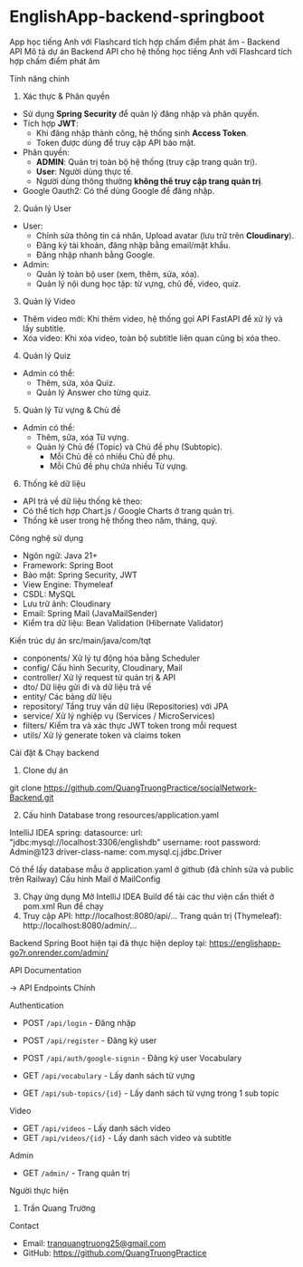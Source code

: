# EnglishApp-backend-springboot
App học tiếng Anh với Flashcard tích hợp chấm điểm phát âm - Backend API
Mô tả dự án
Backend API cho hệ thống học tiếng Anh với Flashcard tích hợp chấm điểm phát âm

Tính năng chính

1.  Xác thực & Phân quyền

- Sử dụng **Spring Security** để quản lý đăng nhập và phân quyền.
- Tích hợp **JWT**:
  - Khi đăng nhập thành công, hệ thống sinh **Access Token**.
  - Token được dùng để truy cập API bảo mật.
- Phân quyền:
  - **ADMIN**: Quản trị toàn bộ hệ thống (truy cập trang quản trị).
  - **User**: Người dùng thực tế.
  - Người dùng thông thường **không thể truy cập trang quản trị**.
- Google Oauth2: Có thể dùng Google để đăng nhập. 

2.  Quản lý User

- User:
  - Chỉnh sửa thông tin cá nhân, Upload avatar (lưu trữ trên **Cloudinary**).
  - Đăng ký tài khoản, đăng nhập bằng email/mật khẩu.
  - Đăng nhập nhanh bằng Google.
- Admin:
  - Quản lý toàn bộ user (xem, thêm, sửa, xóa).
  - Quản lý nội dung học tập: từ vựng, chủ đề, video, quiz.

3.  Quản lý Video

- Thêm video mới: Khi thêm video, hệ thống gọi API FastAPI để xử lý và lấy subtitle.
- Xóa video: Khi xóa video, toàn bộ subtitle liên quan cũng bị xóa theo.

4.  Quản lý Quiz

- Admin có thể:
  - Thêm, sửa, xóa Quiz.
  - Quản lý Answer cho từng quiz.

5.  Quản lý Từ vựng & Chủ đề

- Admin có thể:
  - Thêm, sửa, xóa Từ vựng.
  - Quản lý Chủ đề (Topic) và Chủ đề phụ (Subtopic).
    + Mỗi Chủ đề có nhiều Chủ đề phụ.
    + Mỗi Chủ đề phụ chứa nhiều Từ vựng.

6.  Thống kê dữ liệu

- API trả về dữ liệu thống kê theo:
- Có thể tích hợp Chart.js / Google Charts ở trang quản trị.
- Thống kê user trong hệ thống theo năm, tháng, quý.

Công nghệ sử dụng

- Ngôn ngữ: Java 21+
- Framework: Spring Boot
- Bảo mật: Spring Security, JWT
- View Engine: Thymeleaf
- CSDL: MySQL
- Lưu trữ ảnh: Cloudinary
- Email: Spring Mail (JavaMailSender)
- Kiểm tra dữ liệu: Bean Validation (Hibernate Validator)

Kiến trúc dự án
src/main/java/com/tqt

- conponents/ Xử lý tự động hóa bằng Scheduler
- config/ Cấu hình Security, Cloudinary, Mail
- controller/ Xử lý request từ quản trị & API
- dto/ Dữ liệu gửi đi và dữ liệu trả về
- entity/ Các bảng dữ liệu
- repository/ Tầng truy vấn dữ liệu (Repositories) với JPA
- service/ Xử lý nghiệp vụ (Services / MicroServices)
- filters/ Kiểm tra và xác thực JWT token trong mỗi request
- utils/ Xử lý generate token và claims token

Cài đặt & Chạy backend

1. Clone dự án

git clone https://github.com/QuangTruongPractice/socialNetwork-Backend.git

2. Cấu hình Database trong resources/application.yaml

IntelliJ IDEA
spring:
  datasource:
    url: "jdbc:mysql://localhost:3306/englishdb"
    username: root
    password: Admin@123
    driver-class-name: com.mysql.cj.jdbc.Driver

Có thể lấy database mẫu ở application.yaml ở github (đã chỉnh sửa và public trên Railway)
Cấu hình Mail ở MailConfig

3. Chạy ứng dụng
   Mở IntelliJ IDEA
   Build để tải các thư viện cần thiết ở pom.xml
   Run để chạy
4. Truy cập
   API: http://localhost:8080/api/...
   Trang quản trị (Thymeleaf): http://localhost:8080/admin/...

Backend Spring Boot hiện tại đã thực hiện deploy tại: https://englishapp-go7r.onrender.com/admin/

API Documentation

-> API Endpoints Chính

Authentication

- POST `/api/login` - Đăng nhập
- POST `/api/register` - Đăng ký user
- POST `/api/auth/google-signin` - Đăng ký user
Vocabulary

- GET `/api/vocabulary` - Lấy danh sách từ vựng
- GET `/api/sub-topics/{id}` - Lấy danh sách từ vựng trong 1 sub topic

Video
- GET `/api/videos` - Lấy danh sách video
- GET `/api/videos/{id}` - Lấy danh sách video và subtitle
 
Admin

- GET `/admin/` - Trang quản trị

Người thực hiện

1.  Trần Quang Trường

Contact

- Email: tranquangtruong25@gmail.com
- GitHub: https://github.com/QuangTruongPractice
